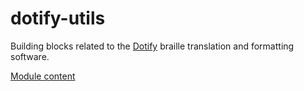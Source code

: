 dotify-utils
============

Building blocks related to the [Dotify][] braille translation and
formatting software.

[Module content](src/main)


[Dotify]: https://github.com/mtmse/dotify.formatter.impl
